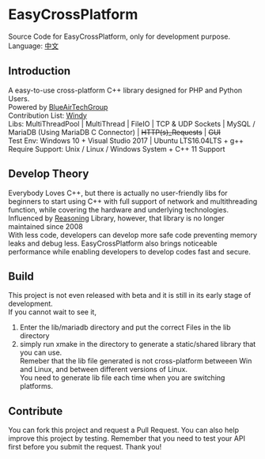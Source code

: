 # EasyCrossPlatform
Source Code for EasyCrossPlatform, only for development purpose.<br />
Language: <a href="README-ch.md">中文</a>
## Introduction
A easy-to-use cross-platform C++ library designed for PHP and Python Users.<br />
Powered by <a href="http://www.xsyds.cn/" target="_blank">BlueAirTechGroup</a><br />
Contribution List: <a href="https://github.com/ToiletCommander">Windy</a><br />
Libs: MultiThreadPool | MultiThread | FileIO | TCP & UDP Sockets | MySQL / MariaDB (Using MariaDB C Connector) | <strike>HTTP(s)_Requests</strike> | <strike>GUI</strike><br />
Test Env: Windows 10 + Visual Studio 2017 | Ubuntu LTS16.04LTS + g++<br />
Require Support: Unix / Linux / Windows System + C++ 11 Support
## Develop Theory
Everybody Loves C++, but there is actually no user-friendly libs for beginners to start using C++ with full support of network and multithreading function, while covering the hardware and underlying technologies. <br />
Influenced by <a href="http://reasoning.biz" target="_blank">Reasoning</a> Library, however, that library is no longer maintained since 2008<br />
With less code, developers can develop more safe code preventing memory leaks and debug less. EasyCrossPlatform also brings noticeable performance while enabling developers to develop codes fast and secure.<br />
## Build
This project is not even released with beta and it is still in its early stage of development.<br />
If you cannot wait to see it, 
1) Enter the lib/mariadb directory and put the correct Files in the lib directory<br />
2) simply run xmake in the directory to generate a static/shared library that you can use.<br />
Remeber that the lib file generated is not cross-platform betweeen Win and Linux, and between different versions of Linux.<br />
You need to generate lib file each time when you are switching platforms.
## Contribute
You can fork this project and request a Pull Request. 
You can also help improve this project by testing.
Remember that you need to test your API first before you submit the request. Thank you!<br />